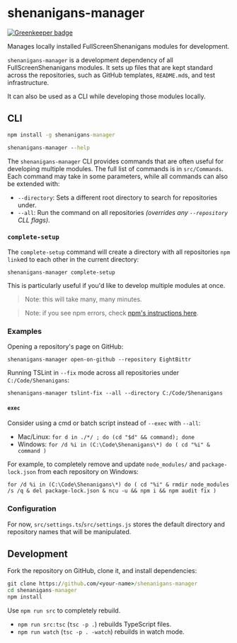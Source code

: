 # shenanigans-manager

[![Greenkeeper badge](https://badges.greenkeeper.io/FullScreenShenanigans/shenanigans-manager.svg)](https://greenkeeper.io/)

Manages locally installed FullScreenShenanigans modules for development.

`shenanigans-manager` is a development dependency of all FullScreenShenanigans modules.
It sets up files that are kept standard across the repositories, such as GitHub templates, `README.md`s, and test infrastructure.

It can also be used as a CLI while developing those modules locally.

## CLI

```cmd
npm install -g shenanigans-manager

shenanigans-manager --help
```

The `shenanigans-manager` CLI provides commands that are often useful for developing multiple modules.
The full list of commands is in `src/Commands`.
Each command may take in some parameters, while all commands can also be extended with:

* `--directory`: Sets a different root directory to search for repositories under.
* `--all`: Run the command on all repositories _(overrides any `--repository` CLL flags)_.

### `complete-setup`

The `complete-setup` command will create a directory with all repositories `npm link`ed to each other in the current directory:

```shell
shenanigans-manager complete-setup
```

This is particularly useful if you'd like to develop multiple modules at once.

> Note: this will take many, many minutes.

> Note: if you see npm errors, check [npm's instructions here](https://github.com/npm/npm/issues/17444#issuecomment-393761515).

### Examples

Opening a repository's page on GitHub:

```shell
shenanigans-manager open-on-github --repository EightBittr
```

Running TSLint in `--fix` mode across all repositories under `C:/Code/Shenanigans`:

```shell
shenanigans-manager tslint-fix --all --directory C:/Code/Shenanigans
```

#### `exec`

Consider using a cmd or batch script instead of `--exec` with `--all`:

* Mac/Linux: `for d in ./*/ ; do (cd "$d" && command); done`
* Windows: `for /d %i in (C:\Code\Shenanigans\*) do ( cd "%i" & command )`

For example, to completely remove and update `node_modules/` and `package-lock.json` from each repository on Windows:

```shell
for /d %i in (C:\Code\Shenanigans\*) do ( cd "%i" & rmdir node_modules /s /q & del package-lock.json & ncu -u && npm i && npm audit fix )
```

### Configuration

For now, `src/settings.ts`/`src/settings.js` stores the default directory and repository names that will be manipulated.

## Development

Fork the repository on GitHub, clone it, and install dependencies:

```cmd
git clone https://github.com/<your-name>/shenanigans-manager
cd shenanigans-manager
npm install
```

Use `npm run src` to completely rebuild.

* `npm run src:tsc` (`tsc -p .`) rebuilds TypeScript files.
* `npm run watch` (`tsc -p . -watch`) rebuilds in watch mode.
